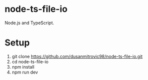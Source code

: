 # node-ts-file-io

Node.js and TypeScript.

# Setup

1. git clone https://github.com/dusanmitrovic98/node-ts-file-io.git
2. cd node-ts-file-io
3. npm install
4. npm run dev
